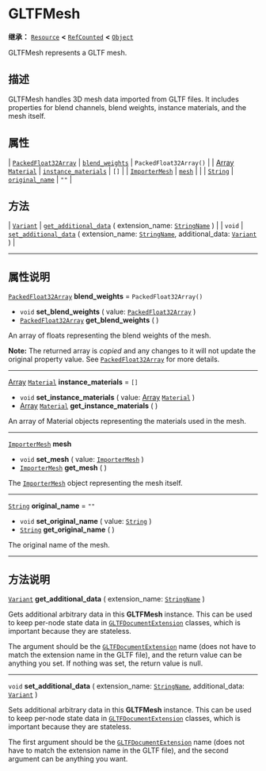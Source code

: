 <!-- ⚠ 请勿编辑本文件 ⚠ -->
<!-- 本文档使用脚本从 WeDot 引擎源码仓库生成。 -->
<!-- 生成脚本：https://github.com/WeDot-Engine/WeDot/tree/4.3/doc/tools/make_md.py； -->
<!-- 原文件：https://github.com/WeDot-Engine/WeDot/tree/4.3/modules/gltf/doc_classes/GLTFMesh.xml。 -->

<div id="_class_gltfmesh"></div>

# GLTFMesh

**继承：** [`Resource`](class_resource.md) **<** [`RefCounted`](class_refcounted.md) **<** [`Object`](class_object.md)

GLTFMesh represents a GLTF mesh.

## 描述

GLTFMesh handles 3D mesh data imported from GLTF files. It includes properties for blend channels, blend weights, instance materials, and the mesh itself.

## 属性

| [`PackedFloat32Array`](class_packedfloat32array.md)     | [`blend_weights`](#class_gltfmesh_property_blend_weights)           | ``PackedFloat32Array()`` |
| [Array](class_array.md) [`Material`](class_material.md) | [`instance_materials`](#class_gltfmesh_property_instance_materials) | ``[]``                   |
| [`ImporterMesh`](class_importermesh.md)                 | [`mesh`](#class_gltfmesh_property_mesh)                             |                          |
| [`String`](class_string.md)                             | [`original_name`](#class_gltfmesh_property_original_name)           | ``""``                   |

## 方法

| [`Variant`](class_variant.md) | [`get_additional_data`](#class_gltfmesh_method_get_additional_data) ( extension_name: [`StringName`](class_stringname.md) )                                                 |
| `void`                        | [`set_additional_data`](#class_gltfmesh_method_set_additional_data) ( extension_name: [`StringName`](class_stringname.md), additional_data: [`Variant`](class_variant.md) ) |

<!-- rst-class:: classref-section-separator -->

---

## 属性说明

<div id="_class_gltfmesh_property_blend_weights"></div>

[`PackedFloat32Array`](class_packedfloat32array.md) **blend_weights** = ``PackedFloat32Array()`` <div id="class_gltfmesh_property_blend_weights"></div>

- `void` **set_blend_weights** ( value: [`PackedFloat32Array`](class_packedfloat32array.md) )
- [`PackedFloat32Array`](class_packedfloat32array.md) **get_blend_weights** ( )

An array of floats representing the blend weights of the mesh.

**Note:** The returned array is *copied* and any changes to it will not update the original property value. See [`PackedFloat32Array`](class_packedfloat32array.md) for more details.

<!-- rst-class:: classref-item-separator -->

---

<div id="_class_gltfmesh_property_instance_materials"></div>

[Array](class_array.md) [`Material`](class_material.md) **instance_materials** = ``[]`` <div id="class_gltfmesh_property_instance_materials"></div>

- `void` **set_instance_materials** ( value: [Array](class_array.md) [`Material`](class_material.md) )
- [Array](class_array.md) [`Material`](class_material.md) **get_instance_materials** ( )

An array of Material objects representing the materials used in the mesh.

<!-- rst-class:: classref-item-separator -->

---

<div id="_class_gltfmesh_property_mesh"></div>

[`ImporterMesh`](class_importermesh.md) **mesh** <div id="class_gltfmesh_property_mesh"></div>

- `void` **set_mesh** ( value: [`ImporterMesh`](class_importermesh.md) )
- [`ImporterMesh`](class_importermesh.md) **get_mesh** ( )

The [`ImporterMesh`](class_importermesh.md) object representing the mesh itself.

<!-- rst-class:: classref-item-separator -->

---

<div id="_class_gltfmesh_property_original_name"></div>

[`String`](class_string.md) **original_name** = ``""`` <div id="class_gltfmesh_property_original_name"></div>

- `void` **set_original_name** ( value: [`String`](class_string.md) )
- [`String`](class_string.md) **get_original_name** ( )

The original name of the mesh.

<!-- rst-class:: classref-section-separator -->

---

## 方法说明

<div id="_class_gltfmesh_method_get_additional_data"></div>

[`Variant`](class_variant.md) **get_additional_data** ( extension_name: [`StringName`](class_stringname.md) )<div id="class_gltfmesh_method_get_additional_data"></div>

Gets additional arbitrary data in this **GLTFMesh** instance. This can be used to keep per-node state data in [`GLTFDocumentExtension`](class_gltfdocumentextension.md) classes, which is important because they are stateless.

The argument should be the [`GLTFDocumentExtension`](class_gltfdocumentextension.md) name (does not have to match the extension name in the GLTF file), and the return value can be anything you set. If nothing was set, the return value is null.

<!-- rst-class:: classref-item-separator -->

---

<div id="_class_gltfmesh_method_set_additional_data"></div>

`void` **set_additional_data** ( extension_name: [`StringName`](class_stringname.md), additional_data: [`Variant`](class_variant.md) )<div id="class_gltfmesh_method_set_additional_data"></div>

Sets additional arbitrary data in this **GLTFMesh** instance. This can be used to keep per-node state data in [`GLTFDocumentExtension`](class_gltfdocumentextension.md) classes, which is important because they are stateless.

The first argument should be the [`GLTFDocumentExtension`](class_gltfdocumentextension.md) name (does not have to match the extension name in the GLTF file), and the second argument can be anything you want.

[^virtual]: 本方法通常需要用户覆盖才能生效。
[^const]: 本方法无副作用，不会修改该实例的任何成员变量。
[^vararg]: 本方法除了能接受在此处描述的参数外，还能够继续接受任意数量的参数。
[^constructor]: 本方法用于构造某个类型。
[^static]: 调用本方法无需实例，可直接使用类名进行调用。
[^operator]: 本方法描述的是使用本类型作为左操作数的有效运算符。
[^bitfield]: 这个值是由下列位标志构成位掩码的整数。
[^void]: 无返回值。
